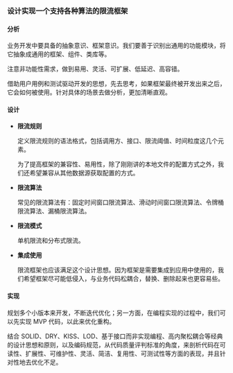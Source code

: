 ### 设计实现一个支持各种算法的限流框架

#### 分析

业务开发中要具备的抽象意识、框架意识。我们要善于识别出通用的功能模块，将它抽象成通用的框架、组件、类库等。

注意非功能性需求，做到易用、灵活、可扩展、低延迟、高容错。

借助用户用例和测试驱动开发的思想，先去思考，如果框架最终被开发出来之后，它会如何被使用。针对具体的场景去做分析，更加清晰直观。

#### 设计

- __限流规则__

  定义限流规则的语法格式，包括调用方、接口、限流阈值、时间粒度这几个元素。

  为了提高框架的兼容性、易用性，除了刚刚讲的本地文件的配置方式之外，我们还希望兼容从其他数据源获取配置的方式。

- __限流算法__

  常见的限流算法有：固定时间窗口限流算法、滑动时间窗口限流算法、令牌桶限流算法、漏桶限流算法。

- __限流模式__

  单机限流和分布式限流。

- __集成使用__

  限流框架也应该满足这个设计思想。因为框架是需要集成到应用中使用的，我们希望框架尽可能低侵入，与业务代码松耦合，替换、删除起来也更容易些。

#### 实现

规划多个小版本来开发，不断迭代优化；另一方面，在编程实现的过程中，我们可以先实现 MVP 代码，以此来优化重构。

结合 SOLID、DRY、KISS、LOD、基于接口而非实现编程、高内聚松耦合等经典的设计思想和原则，以及编码规范，从代码质量评判标准的角度，来剖析代码在可读性、扩展性、可维护性、灵活、简洁、复用性、可测试性等方面的表现，并且针对性地去优化不足。
